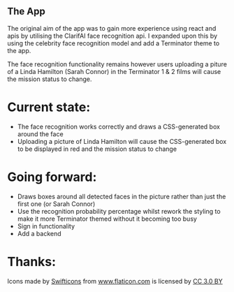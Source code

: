 ## The App

The original aim of the app was to gain more experience using react and apis by utilising the ClarifAI face recognition api.
I expanded upon this by using the celebrity face recognition model and add a Terminator theme to the app.  

The face recognition functionality remains however users uploading a piture of a Linda Hamilton (Sarah Connor) in the Terminator 1 & 2 films will cause the mission status to change. 

# Current state:

* The face recognition works correctly and draws a CSS-generated box around the face
* Uploading a picture of Linda Hamilton will cause the CSS-generated box to be displayed in red and the mission status to change

# Going forward:

* Draws boxes around all detected faces in the picture rather than just the first one (or Sarah Connor)
* Use the recognition probability percentage whilst rework the styling to make it more Terminator themed without it becoming too busy
* Sign in functionality
* Add a backend

# Thanks:
<div>Icons made by <a href="https://www.flaticon.com/authors/swifticons" title="Swifticons">Swifticons</a> from <a href="https://www.flaticon.com/" 			    title="Flaticon">www.flaticon.com</a> is licensed by <a href="http://creativecommons.org/licenses/by/3.0/" 			    title="Creative Commons BY 3.0" target="_blank">CC 3.0 BY</a></div>
